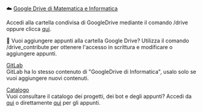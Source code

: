 ☁️  [Google Drive di Matematica e Informatica](https://cutt.ly/unict-dmi-drive)

Accedi alla cartella condivisa di GoogleDrive mediante il comando /drive oppure clicca [qui](https://cutt.ly/unict-dmi-drive).

📝 Vuoi aggiungere appunti alla cartella Google Drive? Utilizza il comando /drive\_contribute per ottenere l'accesso in scrittura e modificare o aggiungere appunti.

[GitLab](https://gitlab.com/UNICT-DMI)  
GitLab ha lo stesso contenuto di "GoogleDrive di Informatica", usalo solo se vuoi aggiungere nuovi contenuti.

[Catalogo](https://unict-dmi.github.io/git-catalogue/#/home)  
Vuoi consultare il catalogo dei progetti, dei bot e degli appunti? Accedi da [qui](https://unict-dmi.github.io/git-catalogue/#/home) o direttamente [qui](https://unict-dmi.github.io/git-catalogue/#/tab/appunti) per gli appunti.
